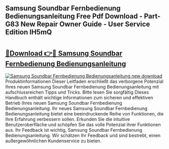 ## Samsung Soundbar Fernbedienung Bedienungsanleitung Free Pdf Download - Part-G83 New Repair Owner Guide - User Service Edition IH5mQ

# <h2><a href="http://df1qqli.blite.top/?on=Samsung+Soundbar+Fernbedienung+Bedienungsanleitung">🔗Download 👉🔴 Samsung Soundbar Fernbedienung Bedienungsanleitung</a></h2>

[![Samsung Soundbar Fernbedienung Bedienungsanleitung new download](https://i.imgur.com/lujVjoI.png)](http://df1qqli.blite.top/?on=Samsung+Soundbar+Fernbedienung+Bedienungsanleitung)
Produktinformationen Dieser Leitfaden erschließt das verborgene Potenzial Ihres neuen Samsung Soundbar Fernbedienung Bedienungsanleitung mit aufschlussreichen Tipps und Tricks. Bitte lesen Sie sorgfältig Dieses Handbuch enthält wichtige Informationen zum sicheren und effektiven Betrieb Ihres neuen Samsung Soundbar Fernbedienung Bedienungsanleitung. Ihr neues Samsung Soundbar Fernbedienung Bedienungsanleitung bietet eine beeindruckende Reihe von Funktionen, die Ihre Erfahrung verbessern sollen. Erkunden Sie die intuitive Benutzeroberfläche und schöpfen Sie das volle Potenzial ihrer Funktionen aus. Ihr Feedback ist wichtig, Samsung Soundbar Fernbedienung Bedienungsanleitung. Wir schätzen Ihr Feedback und sind bestrebt, einen außergewöhnlichen Kundenservice zu bieten.
